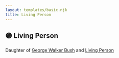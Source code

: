 ```yaml
---
layout: templates/basic.njk
title: Living Person
---
```

## 🟣 Living Person

Daughter of [George Walker Bush](/people/2/29497980) and [Living Person](/people/7/74109505)
